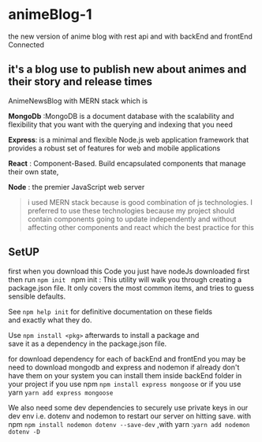 # animeBlog-1
the new version of  anime blog with rest api and with backEnd and frontEnd Connected

it's a blog use to publish new about animes and their story and release times
---
AnimeNewsBlog with MERN stack
which is 

**MongoDb** :MongoDB is a document database with the scalability and flexibility that you want with the querying and indexing that you need

**Express**: is a minimal and flexible Node.js web application framework that provides a robust set of features for web and mobile applications

**React** : Component-Based. Build encapsulated components that manage their own state,

**Node** : the premier JavaScript web server




> i used MERN  stack because is good  combination of js technologies.
 I preferred to use these technologies because my project should contain components going to update independently and without affecting other components and react  which the best practice for this




## SetUP
first when you download this Code you just have nodeJs downloaded first then  run 
`npm init `
npm init : 
This utility will walk you through creating a package.json file.
It only covers the most common items, and tries to guess sensible defaults.

See `npm help init` for definitive documentation on these fields  
and exactly what they do.

Use `npm install <pkg>` afterwards to install a package and       
save it as a dependency in the package.json file.

for download dependency for each of backEnd and frontEnd 
you may be need to download  mongodb and express and nodemon if already don't have them on your system you can install them inside backEnd folder in your project if you use npm `npm install express mongoose` or if you use yarn `yarn add express mongoose`

We also need some dev dependencies to securely use private keys in our dev env i.e. dotenv and nodemon to restart our server on hitting save.
with npm `npm install nodemon dotenv --save-dev` ,with yarn :`yarn add nodemon dotenv -D`




